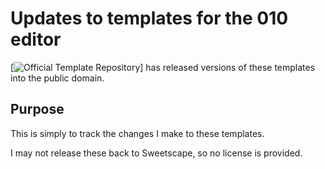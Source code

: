 Updates to templates for the 010 editor
=======================================

[![Official Template Repository](https://www.sweetscape.com/010editor/repository/templates/)]
has released versions of these templates into the public domain.

Purpose
-------
This is simply to track the changes I make to these templates.

I may not release these back to Sweetscape, so no license is provided.



